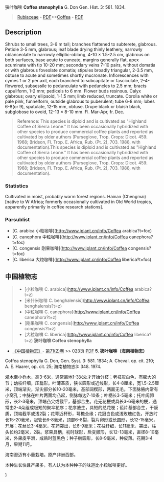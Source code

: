 狭叶咖啡 **Coffea stenophylla** G. Don Gen. Hist. 3: 581. 1834.

> [Rubiaceae](http://www.iplant.cn/info/Rubiaceae?t=foc) - [PDF](http://www.iplant.cn/foc/pdf/Rubiaceae.pdf)>>[Coffea](http://www.iplant.cn/info/Coffea?t=foc) - [PDF](http://www.iplant.cn/foc/pdf/Coffea.pdf)

## Description

Shrubs to small trees, 3-6 m tall; branches flattened to subterete, glabrous. Petiole 3-5 mm, glabrous; leaf blade drying thinly leathery, narrowly oblanceolate to narrowly elliptic-oblong, 4-10 × 1.5-2.5 cm, glabrous on both surfaces, base acute to cuneate, margins generally flat, apex acuminate with tip 10-20 mm; secondary veins 7-10 pairs, without domatia or with glabrous foveolate domatia; stipules broadly triangular, 2-3.5 mm, obtuse to acute and sometimes shortly mucronate. Inflorescences with cymes 1 or 2 per axil, each branched to subcapitate or fasciculate, 2-4-flowered, subsessile to pedunculate with peduncles to 2.5 mm; bracts cupuliform, 1-2 mm; pedicels to 6 mm. Flower buds resinous. Calyx glabrous; ovary ellipsoid, 1-1.5 mm; limb reduced, truncate. Corolla white or pale pink, funnelform, outside glabrous to puberulent; tube 6-8 mm; lobes 6-8(or 9), spatulate, 12-15 mm, obtuse. Drupe black or bluish black, subglobose to ovoid, 12-13 × 8-10 mm. Fl. Mar-Apr, fr. Dec.
> Reference: 
> This species is diploid and is cultivated as \"Highland Coffee of Sierra Leone.\" It has been occasionally hybridized with other species to produce commercial coffee plants and reported as cultivated by older authors (Purseglove, Trop. Crops: Dicot. 459. 1968; Bridson, Fl. Trop. E. Africa, Rub. (Pt. 2), 703. 1988, with documentation).This species is diploid and is cultivated as \"Highland Coffee of Sierra Leone.\" It has been occasionally hybridized with other species to produce commercial coffee plants and reported as cultivated by older authors (Purseglove, Trop. Crops: Dicot. 459. 1968; Bridson, Fl. Trop. E. Africa, Rub. (Pt. 2), 703. 1988, with documentation).

### Statistics
Cultivated in moist, probably warm forest regions. Hainan (Chengmai) [native to W Africa; formerly occasionally cultivated in Old World tropics, apparently primarily in coffee research stations].

### Parsublist

* [C.  arabica  小粒咖啡](http://www.iplant.cn/info/Coffea arabica?t=foc)
* [C.  canephora  中粒咖啡](http://www.iplant.cn/info/Coffea canephora?t=foc)
* [C.  congensis  刚果咖啡](http://www.iplant.cn/info/Coffea congensis?t=foc)
* [C.  liberica  大粒咖啡](http://www.iplant.cn/info/Coffea liberica?t=foc)
## 中国植物志

> * [小粒咖啡  C.  arabica](http://www.iplant.cn/info/Coffea arabica?t=z)
> * [米什米咖啡  C.  benghalensis](http://www.iplant.cn/info/Coffea benghalensis?t=z)
> * [中粒咖啡  C.  canephora](http://www.iplant.cn/info/Coffea canephora?t=z)
> * [刚果咖啡  C.  congensis](http://www.iplant.cn/info/Coffea congensis?t=z)
> * [大粒咖啡  C.  liberica](http://www.iplant.cn/info/Coffea liberica?t=z)
**狭叶咖啡 Coffea stenophylla**

* [《中国植物志》](http://www.iplant.cn/frps)- [第71(2)卷](http://www.iplant.cn/frps/vol/71(2)) >> 023页 [PDF](http://www.iplant.cn/frps/pdf/71(2)/023a.PDF)
**5. 狭叶咖啡（海南植物志）**

Coffea stenophylla G. Don, Gen. Syst. 3: 581. 1834; A. Cheval. op. cit. 210; A. E. Haarer, op. cit. 25; 海南植物志3: 348. 1974.

灌木至小乔木，高3-6米，通常离地1-3米处才开始分枝；老枝灰白色，有膨大的节；幼枝纤细，压扁形。叶薄革质，狭长圆形或近线形，长4-8厘米，宽1.5-2.5厘米，顶端渐尖，渐尖部分长10-20毫米，基部阔楔形，两面无毛，下面脉腋内常有小窝孔；中脉在叶片两面均凸起，侧脉每边7-10条；叶柄长3-5毫米；托叶阔卵形，长2-3毫米，顶端凸尖或截平，基部合生。花无花梗或具长3-6毫米的梗，通常由2-4朵组成极短的聚伞花序；花序腋生，具短的总花梗；苞片基部合生，干膜质，顶端截平或浅2裂；花萼近杯形，萼檐全缘；花冠白色或浅玫瑰红色，开放时长15-20毫米，冠管长6-8毫米，顶部6-8裂，裂片卵形或长圆形，长12-15毫米，开展；花丝长3-4毫米，花药突出，长6-9毫米；花柱纤细，长11毫米，突出，柱头长约2毫米，2裂。浆果具柄，初时球形，后变卵形，长12-13毫米，直径8-10毫米，外果皮平滑，成熟时蓝黑色；种子椭圆形，长8-9毫米，种皮薄。花期3-4月，果期11月。

海南澄迈有小量栽培。原产非洲西部。

本种生长快且产果多，有人认为本种种子的味道比小粒咖啡更好。

}